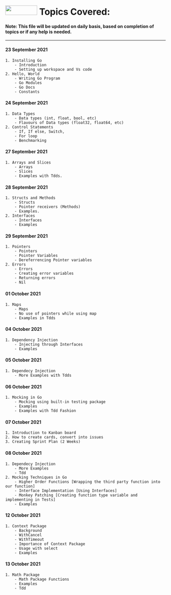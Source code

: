 # <img src="https://golang.org/lib/godoc/images/go-logo-blue.svg" width="100" height="30"> Topics Covered:
#### **Note:** This file will be updated on daily basis, based on completion of topics or if any help is needed.

---

#### 23 September 2021
    1. Installing Go 
        - Introduction
        - Setting up workspace and Vs code
    2. Hello, World
        - Writing Go Program
        - Go Modules
        - Go Docs
        - Constants

#### 24 September 2021
    1. Data Types
        - Data types (int, float, bool, etc)
        - Flavours of Data types (float32, float64, etc)
    2. Control Statements
        - If, If else, Switch, 
        - For loop
        - Benchmarking

#### 27 September 2021
    1. Arrays and Slices
        - Arrays
        - Slices
        - Examples with Tdds.

#### 28 September 2021
    1. Structs and Methods
        - Structs
        - Pointer receivers (Methods)
        - Examples.
    2. Interfaces
        - Interfaces
        - Examples

#### 29 September 2021
    1. Pointers
        - Pointers
        - Pointer Variables
        - Dereferrencing Pointer variables
    2. Errors
        - Errors
        - Creating error variables
        - Returning errors
        - Nil

#### 01 October 2021
    1. Maps
        - Maps
        - No use of pointers while using map
        - Examples in Tdds

#### 04 October 2021
    1. Dependency Injection
        - Injecting through Interfaces
        - Examples

#### 05 October 2021
    1. Dependecy Injection
        - More Examples with Tdds

#### 06 October 2021
    1. Mocking in Go
        - Mocking using built-in testing package
        - Examples
        - Examples with Tdd Fashion

#### 07 October 2021
    1. Introduction to Kanban board
    2. How to create cards, convert into issues
    3. Creating Sprint Plan (2 Weeks)
	
#### 08 October 2021
	1. Dependecy Injection
		- More Examples
		- Tdd
	2. Mocking Techniques in Go
		- Higher Order Functions [Wrapping the third party function into our function]
		- Interface Implementation [Using Interfaces]
		- Monkey Patching [Creating function type variable and implementing in Tests]
		- Examples
		
#### 12 October 2021
	1. Context Package
		- Background 
		- WithCancel 
		- WithTimeout
		- Importance of Context Package
		- Usage with select
		- Examples
		
#### 13 October 2021
	1. Math Package
		- Math Package Functions
		- Examples
		- Tdd
		